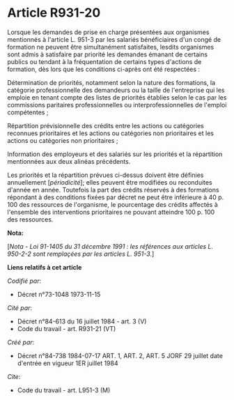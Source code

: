 # Article R931-20

Lorsque les demandes de prise en charge présentées aux organismes mentionnés à l'article L. 951-3 par les salariés
bénéficiaires d'un congé de formation ne peuvent être simultanément satisfaites, lesdits organismes sont admis à satisfaire
par priorité les demandes émanant de certains publics ou tendant à la fréquentation de certains types d'actions de formation,
dès lors que les conditions ci-après ont été respectées :

Détermination de priorités, notamment selon la nature des formations, la catégorie professionnelle des demandeurs ou la
taille de l'entreprise qui les emploie en tenant compte des listes de priorités établies selon le cas par les commissions
paritaires professionnelles ou interprofessionnelles de l'emploi compétentes ;

Répartition prévisionnelle des crédits entre les actions ou catégories reconnues prioritaires et les actions ou catégories
non prioritaires et les actions ou catégories non prioritaires ;

Information des employeurs et des salariés sur les priorités et la répartition mentionnées aux deux alinéas précédents.

Les priorités et la répartition prévues ci-dessus doivent être définies annuellement [*périodicité*]; elles peuvent être
modifiées ou reconduites d'année en année. Toutefois la part des crédits réservés à des formations répondant à des conditions
fixées par décret ne peut être inférieure à 40 p. 100 des ressources de l'organisme, le pourcentage des crédits affectés à
l'ensemble des interventions prioritaires ne pouvant atteindre 100 p. 100 des ressources.

**Nota:**

[*Nota - Loi 91-1405 du 31 décembre 1991 : les références aux articles L. 950-2-2 sont remplaçées par les articles L.
951-3.*]

**Liens relatifs à cet article**

_Codifié par_:

  - Décret n°73-1048 1973-11-15

_Cité par_:

  - Décret n°84-613 du 16 juillet 1984 - art. 3 (V)
  - Code du travail - art. R931-21 (VT)

_Créé par_:

  - Décret n°84-738 1984-07-17 ART. 1, ART. 2, ART. 5 JORF 29 juillet date d'entrée en vigueur 1ER juillet 1984

_Cite_:

  - Code du travail - art. L951-3 (M)
